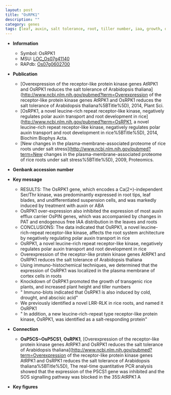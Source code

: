 ```yaml
---
layout: post
title: "OsRPK1"
description: ""
category: genes
tags: [leaf, auxin, salt tolerance, root, tiller number, iaa, growth, drought, height, root development, salt, tiller, architecture]
---
```


* **Information**  
    + Symbol: OsRPK1  
    + MSU: [LOC_Os07g41140](http://rice.plantbiology.msu.edu/cgi-bin/ORF_infopage.cgi?orf=LOC_Os07g41140)  
    + RAPdb: [Os07g0602700](http://rapdb.dna.affrc.go.jp/viewer/gbrowse_details/irgsp1?name=Os07g0602700)  

* **Publication**  
    + [Overexpression of the receptor-like protein kinase genes AtRPK1 and OsRPK1 reduces the salt tolerance of Arabidopsis thaliana](http://www.ncbi.nlm.nih.gov/pubmed?term=Overexpression of the receptor-like protein kinase genes AtRPK1 and OsRPK1 reduces the salt tolerance of Arabidopsis thaliana%5BTitle%5D), 2014, Plant Sci.
    + [OsRPK1, a novel leucine-rich repeat receptor-like kinase, negatively regulates polar auxin transport and root development in rice](http://www.ncbi.nlm.nih.gov/pubmed?term=OsRPK1, a novel leucine-rich repeat receptor-like kinase, negatively regulates polar auxin transport and root development in rice%5BTitle%5D), 2014, Biochim Biophys Acta.
    + [New changes in the plasma-membrane-associated proteome of rice roots under salt stress](http://www.ncbi.nlm.nih.gov/pubmed?term=New changes in the plasma-membrane-associated proteome of rice roots under salt stress%5BTitle%5D), 2009, Proteomics.

* **Genbank accession number**  

* **Key message**  
    + RESULTS: The OsRPK1 gene, which encodes a Ca(2+)-independent Ser/Thr kinase, was predominantly expressed in root tips, leaf blades, and undifferentiated suspension cells, and was markedly induced by treatment with auxin or ABA
    + OsRPK1 over-expression also inhibited the expression of most auxin efflux carrier OsPIN genes, which was accompanied by changes in PAT and endogenous free IAA distribution in the leaves and roots
    + CONCLUSIONS: The data indicated that OsRPK1, a novel leucine-rich-repeat receptor-like kinase, affects the root system architecture by negatively regulating polar auxin transport in rice
    + OsRPK1, a novel leucine-rich repeat receptor-like kinase, negatively regulates polar auxin transport and root development in rice
    + Overexpression of the receptor-like protein kinase genes AtRPK1 and OsRPK1 reduces the salt tolerance of Arabidopsis thaliana
    + Using immuno-histochemical techniques, we determined that the expression of OsRPK1 was localized in the plasma membrane of cortex cells in roots
    + Knockdown of OsRPK1 promoted the growth of transgenic rice plants, and increased plant height and tiller numbers
    + " Immuno-blots indicated that OsRPK1 is also induced by cold, drought, and abscisic acid"
    + We previously identified a novel LRR-RLK in rice roots, and named it OsRPK1
    + " In addition, a new leucine-rich-repeat type receptor-like protein kinase, OsRPK1, was identified as a salt-responding protein"

* **Connection**  
    + __OsP5CS~OsP5CS1__, __OsRPK1__, [Overexpression of the receptor-like protein kinase genes AtRPK1 and OsRPK1 reduces the salt tolerance of Arabidopsis thaliana](http://www.ncbi.nlm.nih.gov/pubmed?term=Overexpression of the receptor-like protein kinase genes AtRPK1 and OsRPK1 reduces the salt tolerance of Arabidopsis thaliana%5BTitle%5D),  The real-time quantitative PCR analysis showed that the expression of the P5CS1 gene was inhibited and the SOS signalling pathway was blocked in the 35S:AtRPK1 A

* **Key figures**  


